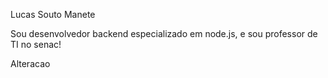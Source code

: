 Lucas Souto Manete


Sou desenvolvedor backend especializado em node.js, e sou professor de TI no senac!

Alteracao
